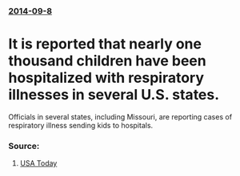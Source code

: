 ### [2014-09-8](/news/2014/09/8/index.md)

# It is reported that nearly one thousand children have been hospitalized with respiratory illnesses in several U.S. states. 

Officials in several states, including Missouri, are reporting cases of respiratory illness sending kids to hospitals.


### Source:

1. [USA Today](http://www.usatoday.com/story/news/nation-now/2014/09/08/respiratory-virus-midwest-children/15269751/?utm_source=feedblitz&utm_medium=FeedBlitzRss&utm_campaign=usatoday-newstopstories)

